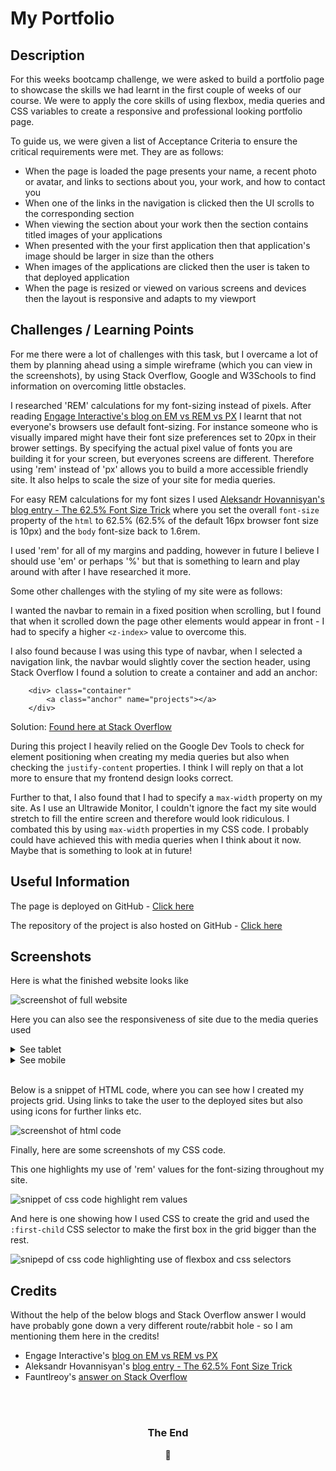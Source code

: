 # My Portfolio

## Description
For this weeks bootcamp challenge, we were asked to build a portfolio page to showcase the skills we had learnt in the first couple of weeks of our course. We were to apply the core skills of using flexbox, media queries and CSS variables to create a responsive and professional looking portfolio page. 

To guide us, we were given a list of Acceptance Criteria to ensure the critical requirements were met. They are as follows:
- When the page is loaded the page presents your name, a recent photo or avatar, and links to sections about you, your work, and how to contact you
- When one of the links in the navigation is clicked then the UI scrolls to the corresponding section
- When viewing the section about your work then the section contains titled images of your applications
- When presented with the your first application then that application's image should be larger in size than the others
- When images of the applications are clicked then the user is taken to that deployed application
- When the page is resized or viewed on various screens and devices then the layout is responsive and adapts to my viewport

## Challenges / Learning Points
For me there were a lot of challenges with this task, but I overcame a lot of them by planning ahead using a simple wireframe (which you can view in the screenshots), by using Stack Overflow, Google and W3Schools to find information on overcoming little obstacles. 

I researched 'REM' calculations for my font-sizing instead of pixels. After reading [Engage Interactive's blog on EM vs REM vs PX](https://engageinteractive.co.uk/blog/em-vs-rem-vs-px) I learnt that not everyone's browsers use default font-sizing. For instance someone who is visually impared might have their font size preferences set to 20px in their brower settings. By specifying the actual pixel value of fonts you are building it for your screen, but everyones screens are different. Therefore using 'rem' instead of 'px' allows you to build a more accessible friendly site. It also helps to scale the size of your site for media queries. 

For easy REM calculations for my font sizes I used [Aleksandr Hovannisyan's blog entry - The 62.5% Font Size Trick](https://www.aleksandrhovhannisyan.com/blog/62-5-percent-font-size-trick/) where you set the overall `font-size` property of the `html` to 62.5% (62.5% of the default 16px browser font size is 10px) and the `body` font-size back to 1.6rem.  

I used 'rem' for all of my margins and padding, however in future I believe I should use 'em' or perhaps '%' but that is something to learn and play around with after I have researched it more.

Some other challenges with the styling of my site were as follows:

I wanted the navbar to remain in a fixed position when scrolling, but I found that when it scrolled down the page other elements would appear in front - I had to specify a higher `<z-index>` value to overcome this. 

I also found because I was using this type of navbar, when I selected a navigation link, the navbar would slightly cover the section header, using Stack Overflow I found a solution to create a container and add an anchor:
```
    <div> class="container"
        <a class="anchor" name="projects"></a>
    </div>
```
Solution: [Found here at Stack Overflow](https://stackoverflow.com/questions/67839180/navbar-covering-content-when-i-click-on-a-link-to-navigate-to-different-sections)

During this project I heavily relied on the Google Dev Tools to check for element positioning when creating my media queries but also when checking the `justify-content` properties. I think I will reply on that a lot more to ensure that my frontend design looks correct.

Further to that, I also found that I had to specify a `max-width` property on my site. As I use an Ultrawide Monitor, I couldn't ignore the fact my site would stretch to fill the entire screen and therefore would look ridiculous. I combated this by using `max-width` properties in my CSS code. I probably could have achieved this with media queries when I think about it now. Maybe that is something to look at in future!

## Useful Information
The page is deployed on GitHub - [Click here](https://rbrd87.github.io/my-portfolio/)

The repository of the project is also hosted on GitHub - [Click here](https://github.com/rbrd87/my-portfolio)

## Screenshots

Here is what the finished website looks like

![screenshot of full website](assets/screenshots/finished-site.jpg)

Here you can also see the responsiveness of site due to the media queries used

<details>
  <summary>See tablet</summary>

  ![screenshot of the site if on tablet](assets/screenshots/finished-site-tablet.jpg)
  
</details>
<details>
  <summary>See mobile</summary>

  ![screenshot of the site if on mobile](assets/screenshots/finished-site-mobile.jpg)
  
</details>
<br>

Below is a snippet of HTML code, where you can see how I created my projects grid. Using links to take the user to the deployed sites but also using icons for further links etc. 

![screenshot of html code](assets/screenshots/html-snippet.jpg)

Finally, here are some screenshots of my CSS code. 

This one highlights my use of 'rem' values for the font-sizing throughout my site.

![snippet of css code highlight rem values](assets/screenshots/css-rem-calcs.jpg)

And here is one showing how I used CSS to create the grid and used the `:first-child` CSS selector to make the first box in the grid bigger than the rest.

![snipepd of css code highlighting use of flexbox and css selectors](assets/screenshots/card-design-first-child.jpg)

## Credits

Without the help of the below blogs and Stack Overflow answer I would have probably gone down a very different route/rabbit hole - so I am mentioning them here in the credits!

- Engage Interactive's [blog on EM vs REM vs PX](https://engageinteractive.co.uk/blog/em-vs-rem-vs-px)
- Aleksandr Hovannisyan's [blog entry - The 62.5% Font Size Trick](https://www.aleksandrhovhannisyan.com/blog/62-5-percent-font-size-trick/)
- Fauntlreoy's [answer on Stack Overflow](https://stackoverflow.com/questions/67839180/navbar-covering-content-when-i-click-on-a-link-to-navigate-to-different-sections)

<br>
<br>
<div align=center>
<h3>The End</h3>
🤍
</div>